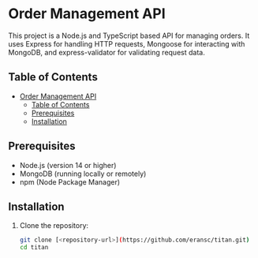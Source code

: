 # Order Management API

This project is a Node.js and TypeScript based API for managing orders. It uses Express for handling HTTP requests, Mongoose for interacting with MongoDB, and express-validator for validating request data.

## Table of Contents

- [Order Management API](#order-management-api)
  - [Table of Contents](#table-of-contents)
  - [Prerequisites](#prerequisites)
  - [Installation](#installation)

## Prerequisites

- Node.js (version 14 or higher)
- MongoDB (running locally or remotely)
- npm (Node Package Manager)

## Installation

1. Clone the repository:

   ```bash
   git clone [<repository-url>](https://github.com/eransc/titan.git)
   cd titan
   ```


   


